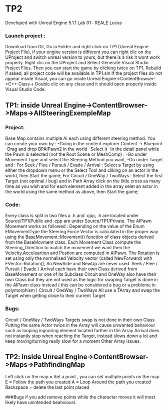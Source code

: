 # TP2

Developed with Unreal Engine 5.1.1
Lab 01 : REALE Lucas

### Launch project :
Download from Git,
 Go in Folder and right click on TP1 (Unreal Engine Project File), if your engine version is different you can right clic on the UProject and switch unreal version to yours, but there is a risk it wont work properly.
Right clic on the UProject and Select Generate Visual Studio Project Files.
Then you can start the game by clicking twice on TP1, Rebuild if asked, all project code will be available in TP1.sln
If the project files do not appear inside Visual, you can go inside Unreal Engine->ContentBrowser->C++ Class-> Double clic on any class and it should open properly inside Visual Studio Code.

## TP1: inside Unreal Engine->ContentBrowser->Maps->AllSteeringExempleMap
### Project:
Base Map contains multiple Ai each using different steering method.
You can create your own by :
	-Going in the content explorer Content -> Blueprint 
	-Drag and drop BPAIPawn2 in the world
	-Select it
	-In the detail panel while the Pawn is selected (not the Root Scene or MeshComp) :
		-Go under Movement Type and select the Steering Method you want,
		-Go under Target and :
			For Seek / Flee / Pursuit / Evade / Arrival : Select a Target by using either the dropdown menu or the Select Tool and cliking on an actor in the world, then Start the game;
			For Circuit / OneWay / TwoWays : Select the first Target (not optimal / bug) and in Path Array click on the little cross as many time as you wish and for each element added in the array selet an actor in the world using the same method as above, then Start the game;

### Code:
Every class is split in two files a .h and .cpp, .h are located under Source/TP1/Public and .cpp are under Source/TP1/Private.
The AIPawn Movement works as followed :
	Depending on the value of the Enum EMovementType the Steering Force Vector is calculated in the proper way using the BaseMovement::Movement() function of class objects derived from the BaseMovment class.
	Each Movement Class compute the Steering_Direction to match the movement we want then the Velocity,Acceleartion and Postion are computed in AIPawn.
	The Rotation is set using only the normalised Velocity vector (called NewForward) with FVector::Rotation(), So NewSide and NewUp are never used.
	Seek / Flee / Pursuit / Evade / Arrival each have their own Class derived from BaseMovement or one of its Subclass
	Circuit and OneWay also have their own Class but they are not used as the logic for swaping Target is done in the AIPawn class instead ( this can be considered a bug or a probleme in polymorphism )
	Circuit / OneWay / TwoWays All use a TArray and swap the Target when getting close to their current Target

### Bugs:
Circuit / OneWay / TwoWays Targets swap is not done in their own Class
Putting the same Actor twice in the Array will cause unwanted behaviour such as looping ingnoring element located farther in the Array
Arrival does not instantly stop when reaching the Target, instead slows down a lot and keep moving/turning really slow for a moment
Other Array issues.

## TP2: inside Unreal Engine->ContentBrowser->Maps->PathfindingMap

Left click on the map = Set a point , you can set multiple points on the map
E = Follow the path you created 
A = Loop Around the path you created
Backspace = delete the last point placed 

###Bugs 
if you add remove points while the character moves it will most likely have unintended beahviours  
